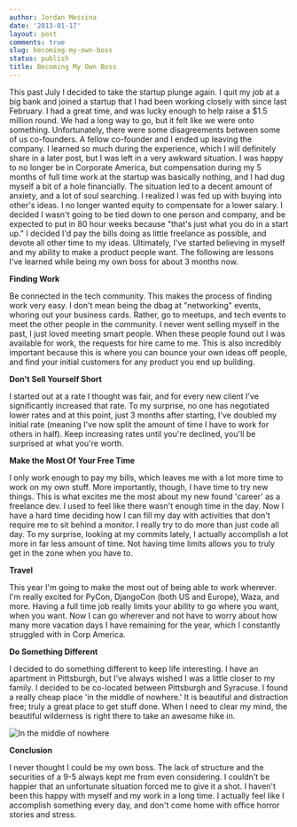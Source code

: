 ```yaml
---
author: Jordan Messina
date: '2013-01-17'
layout: post
comments: true
slug: becoming-my-own-boss
status: publish
title: Becoming My Own Boss
---
```


This past July I decided to take the startup plunge again. I quit my job at a big bank and joined a startup that I had been working closely with since last February. I had a great time, and was lucky enough to help raise a $1.5 million round. We had a long way to go, but it felt like we were onto something. Unfortunately, there were some disagreements between some of us co-founders. A fellow co-founder and I ended up leaving the company. I learned so much during the experience, which I will definitely share in a later post, but I was left in a very awkward situation. I was happy to no longer be in Corporate America, but compensation during my 5 months of full time work at the startup was basically nothing, and I had dug myself a bit of a hole financially. The situation led to a decent amount of anxiety, and a lot of soul searching. I realized I was fed up with buying into other's ideas. I no longer wanted equity to compensate for a lower salary. I decided I wasn't going to be tied down to one person and company, and be expected to put in 80 hour weeks because "that's just what you do in a start up." I decided I'd pay the bills doing as little freelance as possible, and devote all other time to my ideas. Ultimately, I've started believing in myself and my ability to make a product people want. The following are lessons I've learned while being my own boss for about 3 months now. 


**Finding Work**

Be connected in the tech community. This makes the process of finding work very easy. I don't mean being the dbag at "networking" events, whoring out your business cards. Rather, go to meetups, and tech events to meet the other people in the community. I never went selling myself in the past, I just loved meeting smart people. When these people found out I was available for work, the requests for hire came to me. This is also incredibly important because this is where you can bounce your own ideas off people, and find your initial customers for any product you end up building. 


**Don't Sell Yourself Short**

I started out at a rate I thought was fair, and for every new client I've significantly increased that rate. To my surprise, no one has negotiated lower rates and at this point, just 3 months after starting, I've doubled my initial rate (meaning I've now split the amount of time I have to work for others in half). Keep increasing rates until you're declined, you'll be surprised at what you're worth.


**Make the Most Of Your Free Time**

I only work enough to pay my bills, which leaves me with a lot more time to work on my own stuff. More importantly, though, I have time to try new things. This is what excites me the most about my new found 'career' as a freelance dev. I used to feel like there wasn't enough time in the day. Now I have a hard time deciding how I can fill my day with activities that don't require me to sit behind a monitor. I really try to do more than just code all day. To my surprise, looking at my commits lately, I actually accomplish a lot more in far less amount of time. Not having time limits allows you to truly get in the zone when you have to.


**Travel**

This year I'm going to make the most out of being able to work wherever. I'm really excited for PyCon, DjangoCon (both US and Europe), Waza, and more. Having a full time job really limits your ability to go where you want, when you want. Now I can go wherever and not have to worry about how many more vacation days I have remaining for the year, which I constantly struggled with in Corp America.


**Do Something Different**

I decided to do something different to keep life interesting. I have an apartment in Pittsburgh, but I've always wished I was a little closer to my family. I decided to be co-located between Pittsburgh and Syracuse. I found a really cheap place 'in the middle of nowhere.' It is beautiful and distraction free; truly a great place to get stuff done. When I need to clear my mind, the beautiful wilderness is right there to take an awesome hike in. 

![In the middle of nowhere](/img/granary.jpg "In the middle of nowhere")

**Conclusion**

I never thought I could be my own boss. The lack of structure and the securities of a 9-5 always kept me from even considering. I couldn't be happier that an unfortunate situation forced me to give it a shot. I haven't been this happy with myself and my work in a long time. I actually feel like I accomplish something every day, and don't come home with office horror stories and stress.
